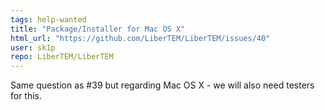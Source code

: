 ```yaml
---
tags: help-wanted
title: "Package/Installer for Mac OS X"
html_url: "https://github.com/LiberTEM/LiberTEM/issues/40"
user: sk1p
repo: LiberTEM/LiberTEM
---
```


Same question as #39 but regarding Mac OS X - we will also need testers for this.